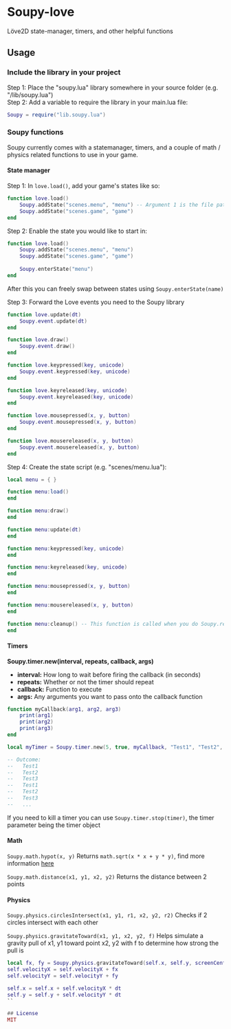 # Soupy-love
Löve2D state-manager, timers, and other helpful functions

## Usage

### Include the library in your project
Step 1: Place the "soupy.lua" library somewhere in your source folder (e.g. "/lib/soupy.lua")<br/>
Step 2: Add a variable to require the library in your main.lua file:
```lua
Soupy = require("lib.soupy.lua")
```

### Soupy functions
Soupy currently comes with a statemanager, timers, and a couple of math / physics related functions to use in your game.

#### State manager
Step 1: In `love.load()`, add your game's states like so:
```lua
function love.load()
	Soupy.addState("scenes.menu", "menu") -- Argument 1 is the file path for require, argument 2 is the state's name
	Soupy.addState("scenes.game", "game")
end
```

Step 2: Enable the state you would like to start in:
```lua
function love.load()
	Soupy.addState("scenes.menu", "menu")
	Soupy.addState("scenes.game", "game")
	
	Soupy.enterState("menu")
end
```
After this you can freely swap between states using `Soupy.enterState(name)`

Step 3: Forward the Love events you need to the Soupy library
```lua
function love.update(dt)
	Soupy.event.update(dt)
end

function love.draw()
	Soupy.event.draw()
end

function love.keypressed(key, unicode)
	Soupy.event.keypressed(key, unicode)
end

function love.keyreleased(key, unicode)
	Soupy.event.keyreleased(key, unicode)
end

function love.mousepressed(x, y, button)
	Soupy.event.mousepressed(x, y, button)
end

function love.mousereleased(x, y, button)
	Soupy.event.mousereleased(x, y, button)
end
```

Step 4: Create the state script (e.g. "scenes/menu.lua"):
```lua
local menu = { }

function menu:load()
end

function menu:draw()
end

function menu:update(dt)
end

function menu:keypressed(key, unicode)
end

function menu:keyreleased(key, unicode)
end

function menu:mousepressed(x, y, button)
end

function menu:mousereleased(x, y, button)
end

function menu:cleanup() -- This function is called when you do Soupy.removeState(name), and is used to clean up any variables/assets that are no longer needed
end
```

#### Timers
**Soupy.timer.new(interval, repeats, callback, args)**
- **interval:** How long to wait before firing the callback (in seconds)
- **repeats:** Whether or not the timer should repeat
- **callback:** Function to execute
- **args:** Any arguments you want to pass onto the callback function
```lua
function myCallback(arg1, arg2, arg3)
	print(arg1)
	print(arg2)
	print(arg3)
end

local myTimer = Soupy.timer.new(5, true, myCallback, "Test1", "Test2", "Test3")

-- Outcome:
--   Test1
--   Test2
--   Test3
--   Test1
--   Test2
--   Test3
--   ...
```
If you need to kill a timer you can use `Soupy.timer.stop(timer)`, the timer parameter being the timer object

#### Math
`Soupy.math.hypot(x, y)`
Returns `math.sqrt(x * x + y * y)`, find more information [here](https://en.wikipedia.org/wiki/Hypot)

`Soupy.math.distance(x1, y1, x2, y2)`
Returns the distance between 2 points

#### Physics
`Soupy.physics.circlesIntersect(x1, y1, r1, x2, y2, r2)`
Checks if 2 circles intersect with each other

`Soupy.physics.gravitateToward(x1, y1, x2, y2, f)`
Helps simulate a gravity pull of x1, y1 toward point x2, y2 with f to determine how strong the pull is
```lua
local fx, fy = Soupy.physics.gravitateToward(self.x, self.y, screenCenterX, screenCenterY, 500)
self.velocityX = self.velocityX + fx
self.velocityY = self.velocityY + fy

self.x = self.x + self.velocityX * dt
self.y = self.y + self.velocityY * dt
``

## License
MIT
